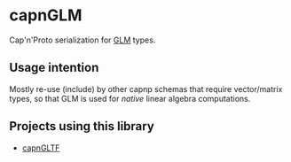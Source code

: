 capnGLM
=======

Cap'n'Proto serialization for [GLM](http://glm.g-truc.net/) types.

## Usage intention

Mostly re-use (include) by other capnp schemas that require vector/matrix types, so that GLM is used for _native_ linear algebra computations.

## Projects using this library

- [capnGLTF](https://github.com/KageKirin/capnGLTF)

